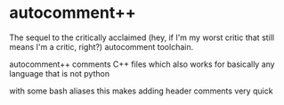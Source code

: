 # autocomment++

The sequel to the critically acclaimed (hey, if I'm my worst critic that still means I'm a critic, right?) autocomment toolchain.

autocomment++ comments C++ files which also works for basically any language that is not python

with some bash aliases this makes adding header comments very quick
